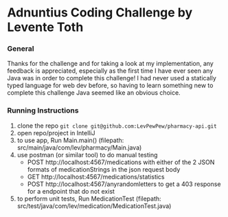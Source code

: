 # Adnuntius Coding Challenge by Levente Toth

### General
Thanks for the challenge and for taking a look at my implementation, any feedback is appreciated, especially as the
first time I have ever seen any Java was in order to complete this challenge! I had never used a statically typed
language for web dev before, so having to learn something new to complete this challenge Java seemed like an obvious
choice.

### Running Instructions

1. clone the repo `git clone git@github.com:LevPewPew/pharmacy-api.git`
2. open repo/project in IntelliJ
3. to use app, Run Main.main() (filepath: src/main/java/com/lev/pharmacy/Main.java)
4. use postman (or similar tool) to do manual testing
    - POST http://localhost:4567/medications with either of the 2 JSON formats of medicationStrings in the json request 
    body
    - GET http://localhost:4567/medications/statistics
    - POST http://localhost:4567/anyrandomletters to get a 403 response for a endpoint that do not exist
5. to perform unit tests, Run MedicationTest (filepath: src/test/java/com/lev/medication/MedicationTest.java)


